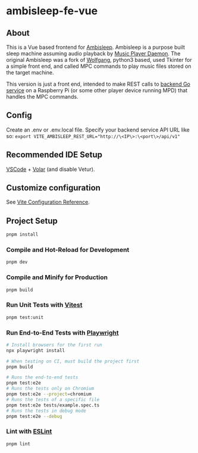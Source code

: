 # ambisleep-fe-vue

## About
This is a Vue based frontend  for [Ambisleep](https://github.com/enwave64/ambisleep). Ambisleep is a purpose built sleep machine assuming audio playback by [Music Player Daemon](https://www.musicpd.org/). The original Ambisleep was a fork of [Wolfgang](https://github.com/daed/wolfgang), python3 based, used Tkinter for a simple front end, and called MPC commands to play music files stored on the target machine.

This version is just a front end, intended to make REST calls to [backend Go service](https://github.com/enwave64/go-home-auto/blob/main/restapi) on a Raspberry Pi (or some other player device running MPD) that handles the MPC commands.

## Config

Create an .env or .env.local file. Specify your backend service API URL like so: 
`export VITE_AMBISLEEP_REST_URL="http://\<IP\>:\<port\>/api/v1"`

## Recommended IDE Setup

[VSCode](https://code.visualstudio.com/) + [Volar](https://marketplace.visualstudio.com/items?itemName=Vue.volar) (and disable Vetur).

## Customize configuration

See [Vite Configuration Reference](https://vitejs.dev/config/).

## Project Setup

```sh
pnpm install
```

### Compile and Hot-Reload for Development

```sh
pnpm dev
```

### Compile and Minify for Production

```sh
pnpm build
```

### Run Unit Tests with [Vitest](https://vitest.dev/)

```sh
pnpm test:unit
```

### Run End-to-End Tests with [Playwright](https://playwright.dev)

```sh
# Install browsers for the first run
npx playwright install

# When testing on CI, must build the project first
pnpm build

# Runs the end-to-end tests
pnpm test:e2e
# Runs the tests only on Chromium
pnpm test:e2e --project=chromium
# Runs the tests of a specific file
pnpm test:e2e tests/example.spec.ts
# Runs the tests in debug mode
pnpm test:e2e --debug
```

### Lint with [ESLint](https://eslint.org/)

```sh
pnpm lint
```
